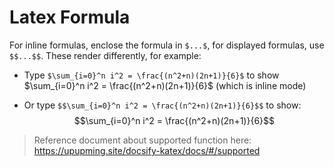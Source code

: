 # Latex Formula

For inline formulas, enclose the formula in `$...$`, for displayed formulas, use `$$...$$`. These render differently, for example:

- Type `$\sum_{i=0}^n i^2 = \frac{(n^2+n)(2n+1)}{6}$`
to show $\sum_{i=0}^n i^2 = \frac{(n^2+n)(2n+1)}{6}$ (which is inline mode)

- Or type `$$\sum_{i=0}^n i^2 = \frac{(n^2+n)(2n+1)}{6}$$` to show:
$$\sum_{i=0}^n i^2 = \frac{(n^2+n)(2n+1)}{6}$$

> Reference document about supported function here: https://upupming.site/docsify-katex/docs/#/supported